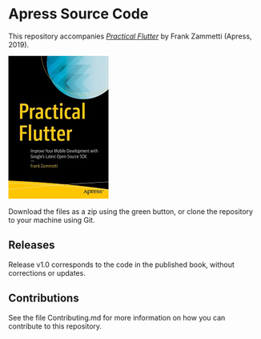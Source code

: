 # Apress Source Code

This repository accompanies [*Practical Flutter*](http://www.apress.com/9781484249710) by Frank Zammetti (Apress, 2019).

[comment]: #cover
![Cover image](9781484249710.jpg)

Download the files as a zip using the green button, or clone the repository to your machine using Git.

## Releases

Release v1.0 corresponds to the code in the published book, without corrections or updates.

## Contributions

See the file Contributing.md for more information on how you can contribute to this repository.